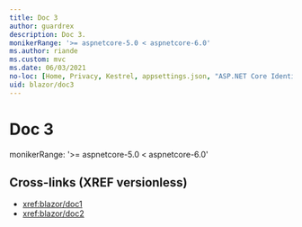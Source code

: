 ```yaml
---
title: Doc 3
author: guardrex
description: Doc 3.
monikerRange: '>= aspnetcore-5.0 < aspnetcore-6.0'
ms.author: riande
ms.custom: mvc
ms.date: 06/03/2021
no-loc: [Home, Privacy, Kestrel, appsettings.json, "ASP.NET Core Identity", cookie, Cookie, Blazor, "Blazor Server", "Blazor WebAssembly", "Identity", "Let's Encrypt", Razor, SignalR]
uid: blazor/doc3
---
```

# Doc 3

monikerRange: '>= aspnetcore-5.0 \< aspnetcore-6.0'

## Cross-links (XREF versionless)

* <xref:blazor/doc1>
* <xref:blazor/doc2>
